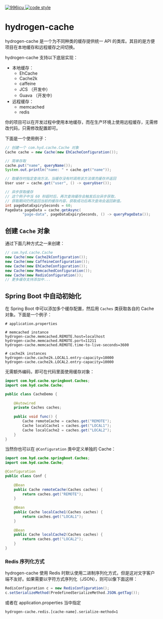 <p>
  <a href="https://github.com/996icu/996.ICU/blob/master/LICENSE">
    <img alt="996icu" src="https://img.shields.io/badge/license-NPL%20(The%20996%20Prohibited%20License)-blue.svg">
  </a>
  <a href="https://www.apache.org/licenses/LICENSE-2.0">
    <img alt="code style" src="https://img.shields.io/badge/license-Apache%202-4EB1BA.svg?style=flat-square">
  </a>
</p>

# hydrogen-cache

hydrogen-cache 是一个为不同种类的缓存提供统一 API 的类库。其目的是方便项目在本地缓存和远程缓存之间切换。

hydrogen-cache 支持以下底层实现：

- 本地缓存：
  - EhCache
  - Cache2k
  - caffeine
  - JCS （开发中）
  - Guava （开发中）
- 远程缓存：
  - memcached
  - redis

你的项目可以在开发过程中使用本地缓存，而在生产环境上使用远程缓存，无需修改代码，只需修改配置即可。

下面是一个使用例子：

```java
// 创建一个 com.hyd.cache.Cache 对象
Cache cache = new Cache(new EhCacheConfiguration());

// 简单存取
cache.put("name", queryName());
System.out.println("name: " + cache.get("name"));

// 取缓存时指定查询方法，当缓存没有时调用该方法填充缓存并返回
User user = cache.get("user", () -> queryUser());

// 异步获取缓存
// 这个例子中当 60 秒超时后，再次查询缓存会触发后台异步获取，
// 获取期间仍然返回当前的缓存内容，获取成功后再次查询会返回新值。
int pageDataExpirySeconds = 60;
PageData pageData = cache.getAsync(
        "page-data", pageDataExpirySeconds, () -> queryPageData());
```

## 创建 `Cache` 对象

通过下面几种方式之一来创建：

```java
// com.hyd.cache.Cache
new Cache(new Cache2kConfiguration());
new Cache(new CaffeineConfiguration());
new Cache(new EhCacheConfiguration());
new Cache(new MemcachedConfiguration());
new Cache(new RedisConfiguration());
// 更多缓存支持添加中...
```

## Spring Boot 中自动初始化

在 Spring Boot 中可以添加多个缓存配置，然后用 `Caches` 类获取各自的 Cache 对象。下面是一个例子：

```properties
# application.properties

# memcached instance
hydrogen-cache.memcached.REMOTE.host=localhost
hydrogen-cache.memcached.REMOTE.port=11211
hydrogen-cache.memcached.REMOTE.time-to-live-seconds=3600

# cache2k instances
hydrogen-cache.cache2k.LOCAL1.entry-capacity=10000
hydrogen-cache.cache2k.LOCAL2.entry-capacity=10000
```

无需额外编码，即可在代码里面使用缓存对象：

```java
import com.hyd.cache.springboot.Caches;
import com.hyd.cache.Cache;

public class CacheDemo {
    
    @Autowired
    private Caches caches;
    
    public void func() {
        Cache remoteCache = caches.get("REMOTE");
        Cache localCache1 = caches.get("LOCAL1");
        Cache localCache2 = caches.get("LOCAL2");
    }
}
```

当然你也可以在 `@Configuration` 类中定义单独的 Cache：

```java
import com.hyd.cache.springboot.Caches;
import com.hyd.cache.Cache;

@Configuration
public class Conf {
    
    @Bean
    public Cache remoteCache(Caches caches) {
        return caches.get("REMOTE");
    }
    
    @Bean
    public Cache localCache1(Caches caches) {
        return caches.get("LOCAL1");
    }
    
    @Bean
    public Cache localCache2(Caches caches) {
        return caches.get("LOCAL2");
    }
}
```

### Redis 序列化方式

hydrogen-cache 使用 Redis 时默认使用二进制序列化方式，但是这对文字客户端不友好。如果需要以字符方式序列化（JSON），则可以像下面这样：

```java
RedisConfiguration c = new RedisConfiguration();
c.setSerializeMethod(PredefinedSerializeMethod.JSON.getTag());
```

或者在 application.properties 当中指定

    hydrogen-cache.redis.[cache-name].serialize-method=1
